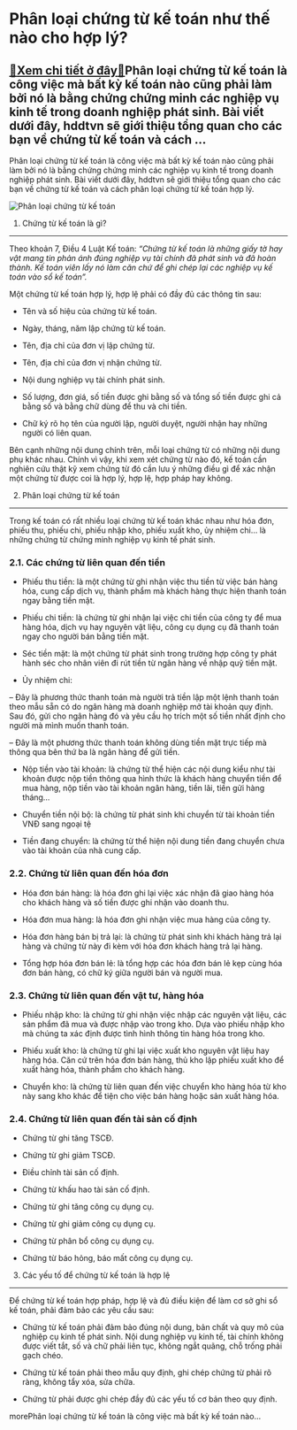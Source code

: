 Phân loại chứng từ kế toán như thế nào cho hợp lý?
==================================================

[:gift:Xem chi tiết ở đây:gift:](https://hddtvn.com/phan-loai-chung-tu-ke-toan-nhu-the-nao-cho-hop-ly/)Phân loại chứng từ kế toán là công việc mà bất kỳ kế toán nào cũng phải làm bởi nó là bằng chứng chứng minh các nghiệp vụ kinh tế trong doanh nghiệp phát sinh. Bài viết dưới đây, hddtvn sẽ giới thiệu tổng quan cho các bạn về chứng từ kế toán và cách …
-----------------------------------------------------------------------------------------------------------------------------------------------------------------------------------------------------------------------------------------------------------

Phân loại chứng từ kế toán là công việc mà bất kỳ kế toán nào cũng phải làm bởi nó là bằng chứng chứng minh các nghiệp vụ kinh tế trong doanh nghiệp phát sinh. Bài viết dưới đây, hddtvn sẽ giới thiệu tổng quan cho các bạn về chứng từ kế toán và cách phân loại chứng từ kế toán hợp lý.


![Phân loại chứng từ kế toán](https://hddtvn.com/wp-content/uploads/2021/01/phân-loại.png)


1. Chứng từ kế toán là gì?
--------------------------


Theo khoản 7, Điều 4 Luật Kế toán: *“Chứng từ kế toán là những giấy tờ hay vật mang tin phản ánh đúng nghiệp vụ tài chính đã phát sinh và đã hoàn thành. Kế toán viên lấy nó làm căn chứ để ghi chép lại các nghiệp vụ kế toán vào sổ kế toán”.*


Một chứng từ kế toán hợp lý, hợp lệ phải có đầy đủ các thông tin sau:




* Tên và số hiệu của chứng từ kế toán.

* Ngày, tháng, năm lập chứng từ kế toán.

* Tên, địa chỉ của đơn vị lập chứng từ.

* Tên, địa chỉ của đơn vị nhận chứng từ.

* Nội dung nghiệp vụ tài chính phát sinh.

* Số lượng, đơn giá, số tiền được ghi bằng số và tổng số tiền được ghi cả bằng số và bằng chữ dùng để thu và chi tiền.

* Chữ ký rõ họ tên của người lập, người duyệt, người nhận hay những người có liên quan.



Bên cạnh những nội dung chính trên, mỗi loại chứng từ có những nội dung phụ khác nhau. Chính vì vậy, khi xem xét chứng từ nào đó, kế toán cần nghiên cứu thật kỹ xem chứng từ đó cần lưu ý những điều gì để xác nhận một chứng từ được coi là hợp lý, hợp lệ, hợp pháp hay không.


2. Phân loại chứng từ kế toán
-----------------------------


Trong kế toán có rất nhiều loại chứng từ kế toán khác nhau như hóa đơn, phiếu thu, phiếu chi, phiếu nhập kho, phiếu xuất kho, ủy nhiệm chi… là những chứng từ chứng minh nghiệp vụ kinh tế phát sinh.


### 2.1. Các chứng từ liên quan đến tiền




* Phiếu thu tiền: là một chứng từ ghi nhận việc thu tiền từ việc bán hàng hóa, cung cấp dịch vụ, thành phẩm mà khách hàng thực hiện thanh toán ngay bằng tiền mặt.

* Phiếu chi tiền: là chứng từ ghi nhận lại việc chi tiền của công ty để mua hàng hóa, dịch vụ hay nguyên vật liệu, công cụ dụng cụ đã thanh toán ngay cho người bán bằng tiền mặt.

* Séc tiền mặt: là một chứng từ phát sinh trong trường hợp công ty phát hành séc cho nhân viên đi rút tiền từ ngân hàng về nhập quỹ tiền mặt.

* Ủy nhiệm chi:



– Đây là phương thức thanh toán mà người trả tiền lập một lệnh thanh toán theo mẫu sẵn có do ngân hàng mà doanh nghiệp mở tài khoản quy định. Sau đó, gửi cho ngân hàng đó và yêu cầu họ trích một số tiền nhất định cho người mà mình muốn thanh toán.


– Đây là một phương thức thanh toán không dùng tiền mặt trực tiếp mà thông qua bên thứ ba là ngân hàng để gửi tiền.




* Nộp tiền vào tài khoản: là chứng từ thể hiện các nội dung kiểu như tài khoản được nộp tiền thông qua hình thức là khách hàng chuyển tiền để mua hàng, nộp tiền vào tài khoản ngân hàng, tiền lãi, tiền gửi hàng tháng…

* Chuyển tiền nội bộ: là chứng từ phát sinh khi chuyển từ tài khoản tiền VNĐ sang ngoại tệ

* Tiền đang chuyển: là chứng từ thể hiện nội dung tiền đang chuyển chưa vào tài khoản của nhà cung cấp.



### 2.2. Chứng từ liên quan đến hóa đơn




* Hóa đơn bán hàng: là hóa đơn ghi lại việc xác nhận đã giao hàng hóa cho khách hàng và số tiền được ghi nhận vào doanh thu.

* Hóa đơn mua hàng: là hóa đơn ghi nhận việc mua hàng của công ty.

* Hóa đơn hàng bán bị trả lại: là chứng từ phát sinh khi khách hàng trả lại hàng và chứng từ này đi kèm với hóa đơn khách hàng trả lại hàng.

* Tổng hợp hóa đơn bán lẻ: là tổng hợp các hóa đơn bán lẻ kẹp cùng hóa đơn bán hàng, có chữ ký giữa người bán và người mua.



### 2.3. Chứng từ liên quan đến vật tư, hàng hóa




* Phiếu nhập kho: là chứng từ ghi nhận việc nhập các nguyên vật liệu, các sản phẩm đã mua và được nhập vào trong kho. Dựa vào phiếu nhập kho mà chúng ta xác định được tình hình thông tin hàng hóa trong kho.

* Phiếu xuất kho: là chứng từ ghi lại việc xuất kho nguyên vật liệu hay hàng hóa. Căn cứ trên hóa đơn bán hàng, thủ kho lập phiếu xuất kho để xuất hàng hóa, thành phẩm cho khách hàng.

* Chuyển kho: là chứng từ liên quan đến việc chuyển kho hàng hóa từ kho này sang kho khác để tiện cho việc bán hàng hoặc sản xuất hàng hóa.



### 2.4. Chứng từ liên quan đến tài sản cố định




* Chứng từ ghi tăng TSCĐ.

* Chứng từ ghi giảm TSCĐ.

* Điều chỉnh tài sản cố định.

* Chứng từ khấu hao tài sản cố định.

* Chứng từ ghi tăng công cụ dụng cụ.

* Chứng từ ghi giảm công cụ dụng cụ.

* Chứng từ phân bổ công cụ dụng cụ.

* Chứng từ báo hỏng, báo mất công cụ dụng cụ.



3. Các yếu tố để chứng từ kế toán là hợp lệ
-------------------------------------------


Để chứng từ kế toán hợp pháp, hợp lệ và đủ điều kiện để làm cơ sở ghi sổ kế toán, phải đảm bảo các yêu cầu sau:




* Chứng từ kế toán phải đảm bảo đúng nội dung, bản chất và quy mô của nghiệp cụ kinh tế phát sinh. Nội dung nghiệp vụ kinh tế, tài chính không được viết tắt, số và chữ phải liên tục, không ngắt quãng, chỗ trống phải gạch chéo.

* Chứng từ kế toán phải theo mẫu quy định, ghi chép chứng từ phải rõ ràng, không tẩy xóa, sửa chữa.

* Chứng từ phải được ghi chép đầy đủ các yếu tố cơ bản theo quy định.



morePhân loại chứng từ kế toán là công việc mà bất kỳ kế toán nào…

